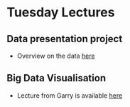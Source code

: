 # Tuesday Lectures

## Data presentation project

- Overview on the data [here](Data_overview.pdf)

## Big Data Visualisation

- Lecture from Garry  is available [here](Exposome-Introduction-Anglet-Miller.pdf)
 